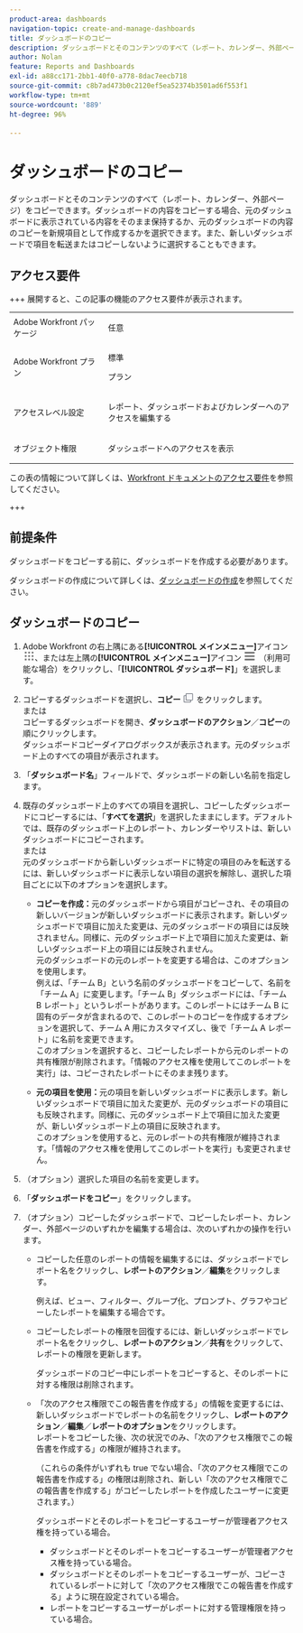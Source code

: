 ```yaml
---
product-area: dashboards
navigation-topic: create-and-manage-dashboards
title: ダッシュボードのコピー
description: ダッシュボードとそのコンテンツのすべて（レポート、カレンダー、外部ページ）をコピーできます。ダッシュボードの内容をコピーする場合、元のダッシュボードに表示されている内容をそのまま保持するか、元のダッシュボードの内容のコピーを新規項目として作成するかを選択できます。また、新しいダッシュボードで項目を転送またはコピーしないように選択することもできます。
author: Nolan
feature: Reports and Dashboards
exl-id: a88cc171-2bb1-40f0-a778-8dac7eecb718
source-git-commit: c8b7ad473b0c2120ef5ea52374b3501ad6f553f1
workflow-type: tm+mt
source-wordcount: '889'
ht-degree: 96%

---
```


# ダッシュボードのコピー

<!-- Audited: 1/2025 -->

ダッシュボードとそのコンテンツのすべて（レポート、カレンダー、外部ページ）をコピーできます。ダッシュボードの内容をコピーする場合、元のダッシュボードに表示されている内容をそのまま保持するか、元のダッシュボードの内容のコピーを新規項目として作成するかを選択できます。また、新しいダッシュボードで項目を転送またはコピーしないように選択することもできます。

## アクセス要件

+++ 展開すると、この記事の機能のアクセス要件が表示されます。 

<table style="table-layout:auto"> 
 <col> 
 <col> 
 <tbody> 
  <tr> 
   <td role="rowheader">Adobe Workfront パッケージ</td> 
   <td> <p>任意</p> </td> 
  </tr> 
  <tr> 
   <td role="rowheader">Adobe Workfront プラン</td> 
   <td> 
      <p>標準</p>
      <p>プラン</p>
   </td> 
  </tr> 
  <tr> 
   <td role="rowheader">アクセスレベル設定</td> 
   <td> <p>レポート、ダッシュボードおよびカレンダーへのアクセスを編集する</p></td> 
  </tr>  
  <tr> 
   <td role="rowheader">オブジェクト権限</td> 
   <td> <p>ダッシュボードへのアクセスを表示</p></td> 
  </tr> 
 </tbody> 
</table>

この表の情報について詳しくは、[Workfront ドキュメントのアクセス要件](/help/quicksilver/administration-and-setup/add-users/access-levels-and-object-permissions/access-level-requirements-in-documentation.md)を参照してください。

+++

## 前提条件

ダッシュボードをコピーする前に、ダッシュボードを作成する必要があります。

ダッシュボードの作成について詳しくは、[ダッシュボードの作成](../../../reports-and-dashboards/dashboards/creating-and-managing-dashboards/create-dashboard.md)を参照してください。

## ダッシュボードのコピー

1. Adobe Workfront の右上隅にある&#x200B;**[!UICONTROL メインメニュー]**&#x200B;アイコン ![メインメニュー](/help/_includes/assets/main-menu-icon.png)、または左上隅の&#x200B;**[!UICONTROL メインメニュー]**&#x200B;アイコン ![メインメニュー](/help/_includes/assets/main-menu-icon-left-nav.png) （利用可能な場合）をクリックし、「**[!UICONTROL ダッシュボード]**」を選択します。

1. コピーするダッシュボードを選択し、**コピー**![ コピーアイコン ](assets/copy-icon.png) をクリックします。\
   または\
   コピーするダッシュボードを開き、**ダッシュボードのアクション**／**コピー**&#x200B;の順にクリックします。\
   ダッシュボードコピーダイアログボックスが表示されます。元のダッシュボード上のすべての項目が表示されます。

1. 「**ダッシュボード名**」フィールドで、ダッシュボードの新しい名前を指定します。
1. 既存のダッシュボード上のすべての項目を選択し、コピーしたダッシュボードにコピーするには、「**すべてを選択**」を選択したままにします。デフォルトでは、既存のダッシュボード上のレポート、カレンダーやリストは、新しいダッシュボードにコピーされます。\
   または\
   元のダッシュボードから新しいダッシュボードに特定の項目のみを転送するには、新しいダッシュボードに表示しない項目の選択を解除し、選択した項目ごとに以下のオプションを選択します。

   * **コピーを作成：**&#x200B;元のダッシュボードから項目がコピーされ、その項目の新しいバージョンが新しいダッシュボードに表示されます。新しいダッシュボードで項目に加えた変更は、元のダッシュボードの項目には反映されません。同様に、元のダッシュボード上で項目に加えた変更は、新しいダッシュボード上の項目には反映されません。\
     元のダッシュボードの元のレポートを変更する場合は、このオプションを使用します。\
     例えば、「チーム B」という名前のダッシュボードをコピーして、名前を「チーム A」に変更します。「チーム B」ダッシュボードには、「チーム B レポート」というレポートがあります。このレポートにはチーム B に固有のデータが含まれるので、このレポートのコピーを作成するオプションを選択して、チーム A 用にカスタマイズし、後で「チーム A レポート」に名前を変更できます。\
     このオプションを選択すると、コピーしたレポートから元のレポートの共有権限が削除されます。「情報のアクセス権を使用してこのレポートを実行」は、コピーされたレポートにそのまま残ります。

   * **元の項目を使用：**&#x200B;元の項目を新しいダッシュボードに表示します。新しいダッシュボードで項目に加えた変更が、元のダッシュボードの項目にも反映されます。同様に、元のダッシュボード上で項目に加えた変更が、新しいダッシュボード上の項目に反映されます。\
     このオプションを使用すると、元のレポートの共有権限が維持されます。「情報のアクセス権を使用してこのレポートを実行」も変更されません。

1. （オプション）選択した項目の名前を変更します。
1. 「**ダッシュボードをコピー**」をクリックします。
1. （オプション）コピーしたダッシュボードで、コピーしたレポート、カレンダー、外部ページのいずれかを編集する場合は、次のいずれかの操作を行います。

   * コピーした任意のレポートの情報を編集するには、ダッシュボードでレポート名をクリックし、**レポートのアクション**／**編集**&#x200B;をクリックします。

     例えば、ビュー、フィルター、グループ化、プロンプト、グラフやコピーしたレポートを編集する場合です。

   * コピーしたレポートの権限を回復するには、新しいダッシュボードでレポート名をクリックし、**レポートのアクション**／**共有**&#x200B;をクリックして、レポートの権限を更新します。

     ダッシュボードのコピー中にレポートをコピーすると、そのレポートに対する権限は削除されます。

   * 「次のアクセス権限でこの報告書を作成する」の情報を変更するには、新しいダッシュボードでレポートの名前をクリックし、**レポートのアクション**／**編集**／**レポートのオプション**&#x200B;をクリックします。\
     レポートをコピーした後、次の状況でのみ、「次のアクセス権限でこの報告書を作成する」の権限が維持されます。

     （これらの条件がいずれも true でない場合、「次のアクセス権限でこの報告書を作成する」の権限は削除され、新しい「次のアクセス権限でこの報告書を作成する」がコピーしたレポートを作成したユーザーに変更されます。）

     ダッシュボードとそのレポートをコピーするユーザーが管理者アクセス権を持っている場合。

      * ダッシュボードとそのレポートをコピーするユーザーが管理者アクセス権を持っている場合。
      * ダッシュボードとそのレポートをコピーするユーザーが、コピーされているレポートに対して「次のアクセス権限でこの報告書を作成する」ように現在設定されている場合。
      * レポートをコピーするユーザーがレポートに対する管理権限を持っている場合。
